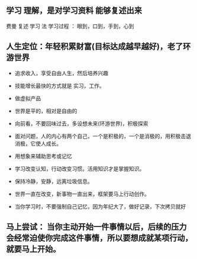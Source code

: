 ## 学习 理解，是对学习资料 能够复述出来

费曼 复述 学习 法
学习过程 ： 眼到，口到，手到，心到

## 人生定位：年轻积累财富(目标达成越早越好)，老了环游世界 

- 追求收入，享受自由人生，然后培养兴趣
- 技能增长最快的方式就是 实习，工作。
- 做虚拟产品
- 世界是平的，相对是自由的
- 向前看，不要回味过去，多设想未来(环游世界)，积极探索

- 面对问题，人的内心有两个自己，一个是积极的，一个是消极的，用积极击退消极，它使人成长。
- 用想象来辅助思考或记忆
- 学习改变认知，行动改变习惯。活用知识才是掌握知识。
- 保持冷静，安静，远离垃圾信息。
- 世界一直在改变，新事物一直出来，框架要马上行动创作。
- 当你学习时，不要强制自己记忆，因为年纪大了，做好记录，下次拷贝就好

## 马上尝试： 当你主动开始一件事情以后，后续的压力会经常迫使你完成这件事情，所以要想成就某项行动，就要马上开始。
